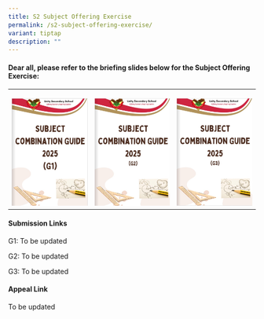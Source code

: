 ```yaml
---
title: S2 Subject Offering Exercise
permalink: /s2-subject-offering-exercise/
variant: tiptap
description: ""
---
```

<h4>Dear all, please refer to the briefing slides below for the Subject Offering Exercise:</h4>
<p></p>
<table style="minWidth: 75px">
<colgroup>
<col>
<col>
<col>
</colgroup>
<tbody>
<tr>
<th rowspan="1" colspan="1">
<p></p><a class="isomer-image-wrapper" href="https://heyzine.com/flip-book/98d7476087.html"><img style="width: 100%" height="auto" width="100%" alt="" src="/images/Subject_Combi_2025_G1_1.jpg"></a>
</th>
<th rowspan="1" colspan="1">
<p></p><a class="isomer-image-wrapper" href="https://heyzine.com/flip-book/bc7110a948.html"><img style="width: 100%" height="auto" width="100%" alt="" src="/images/Subject_Combi_2025_G2.jpg"></a>
</th>
<th rowspan="1" colspan="1">
<p></p><a class="isomer-image-wrapper" href="https://heyzine.com/flip-book/f725577ef6.html"><img style="width: 100%" height="auto" width="100%" alt="" src="/images/Subject_Combi_2025_G3.jpg"></a>
</th>
</tr>
</tbody>
</table>
<p></p>
<p></p>
<h4>Submission Links</h4>
<p>G1: To be updated</p>
<p>G2: To be updated</p>
<p>G3: To be updated</p>
<p></p>
<h4>Appeal Link</h4>
<p>To be updated</p>
<p></p>